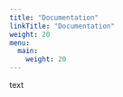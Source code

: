 ```yaml
---
title: "Documentation"
linkTitle: "Documentation"
weight: 20
menu:
  main:
    weight: 20
---
```



text